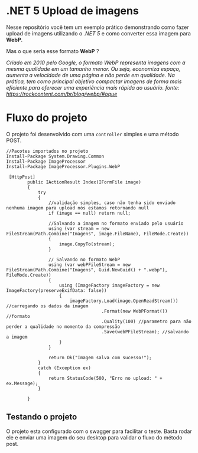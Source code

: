 # .NET 5 Upload de imagens

Nesse repositório você tem um exemplo prático demonstrando como fazer upload de imagens utilizando o *.NET 5* e como converter essa imagem para **WebP**.

Mas o que seria esse formato **WebP** ?

*Criado em 2010 pelo Google, o formato WebP representa imagens com a mesma qualidade em um tamanho menor. Ou seja, economiza espaço, aumenta a velocidade de uma página e não perde em qualidade. Na prática, tem como principal objetivo compactar imagens de forma mais eficiente para oferecer uma experiência mais rápida ao usuário. fonte: https://rockcontent.com/br/blog/webp/#oque* 


# Fluxo do projeto

O projeto foi desenvolvido com uma `controller` simples e uma método POST.

```Csharp
//Pacotes importados no projeto
Install-Package System.Drawing.Common
Install-Package ImageProcessor
Install-Package ImageProcessor.Plugins.WebP
```


```Csharp
 [HttpPost]
        public IActionResult Index(IFormFile image)
        {
            try
            {
                //validação simples, caso não tenha sido enviado nenhuma imagem para upload nós estamos retornando null
                if (image == null) return null;

                //Salvando a imagem no formato enviado pelo usuário
                using (var stream = new FileStream(Path.Combine("Imagens", image.FileName), FileMode.Create))
                {
                    image.CopyTo(stream);
                }

                // Salvando no formato WebP
                using (var webPFileStream = new FileStream(Path.Combine("Imagens", Guid.NewGuid() + ".webp"), FileMode.Create))
                {
                    using (ImageFactory imageFactory = new ImageFactory(preserveExifData: false))
                    {
                        imageFactory.Load(image.OpenReadStream()) //carregando os dados da imagem
                                    .Format(new WebPFormat()) //formato
                                    .Quality(100) //parametro para não perder a qualidade no momento da compressão
                                    .Save(webPFileStream); //salvando a imagem
                    }
                }

                return Ok("Imagem salva com sucesso!");
            }
            catch (Exception ex)
            {
                return StatusCode(500, "Erro no upload: " + ex.Message);
            }

        }
```

## Testando o projeto

O projeto esta configurado com o swagger para facilitar o teste. Basta rodar ele e enviar uma imagem do seu desktop para validar o fluxo do método post.
